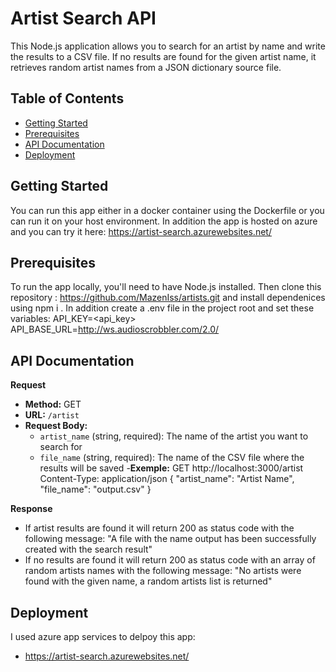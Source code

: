 # Artist Search API

This Node.js application allows you to search for an artist by name and write the results to a CSV file. If no results are found for the given artist name, it retrieves random artist names from a JSON dictionary source file.

## Table of Contents

- [Getting Started](#getting-started)
- [Prerequisites](#prerequisites)
- [API Documentation](#api-documentation)
- [Deployment](#Deployment)


## Getting Started

You can run this app either in a docker container using the Dockerfile or you can run it on your host environment.
In addition the app is hosted on azure and you can try it here: https://artist-search.azurewebsites.net/

## Prerequisites

To run the app locally, you'll need to have Node.js installed. 
Then clone this repository : https://github.com/MazenIss/artists.git and install dependenices using npm i .
In addition create a .env file in the project root and set these variables:
        API_KEY=<api_key>
        API_BASE_URL=http://ws.audioscrobbler.com/2.0/

## API Documentation


**Request**

- **Method:** GET
- **URL:** `/artist`
- **Request Body:**
  - `artist_name` (string, required): The name of the artist you want to search for
  - `file_name` (string, required): The name of the CSV file where the results will be saved
-**Exemple:** 
    GET http://localhost:3000/artist
        Content-Type: application/json
        {
        "artist_name": "Artist Name",
        "file_name": "output.csv"
        }

**Response**
  - If artist results are found it will return 200 as status code with the following message: "A file with the name output has been successfully created with the search result"
  - If no results are found it will return 200 as status code with an array of random artists names with the following message: "No artists were found with the given name, a random artists list is returned"


## Deployment

I used azure app services to delpoy this app:

- https://artist-search.azurewebsites.net/

